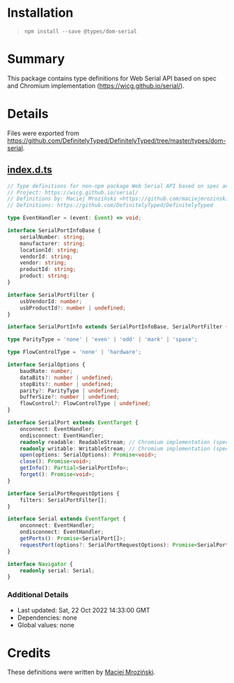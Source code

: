 # Installation
> `npm install --save @types/dom-serial`

# Summary
This package contains type definitions for Web Serial API based on spec and Chromium implementation (https://wicg.github.io/serial/).

# Details
Files were exported from https://github.com/DefinitelyTyped/DefinitelyTyped/tree/master/types/dom-serial.
## [index.d.ts](https://github.com/DefinitelyTyped/DefinitelyTyped/tree/master/types/dom-serial/index.d.ts)
````ts
// Type definitions for non-npm package Web Serial API based on spec and Chromium implementation 1.0
// Project: https://wicg.github.io/serial/
// Definitions by: Maciej Mroziński <https://github.com/maciejmrozinski>
// Definitions: https://github.com/DefinitelyTyped/DefinitelyTyped

type EventHandler = (event: Event) => void;

interface SerialPortInfoBase {
    serialNumber: string;
    manufacturer: string;
    locationId: string;
    vendorId: string;
    vendor: string;
    productId: string;
    product: string;
}

interface SerialPortFilter {
    usbVendorId: number;
    usbProductId?: number | undefined;
}

interface SerialPortInfo extends SerialPortInfoBase, SerialPortFilter {} // mix spec and Chromium implementation

type ParityType = 'none' | 'even' | 'odd' | 'mark' | 'space';

type FlowControlType = 'none' | 'hardware';

interface SerialOptions {
    baudRate: number;
    dataBits?: number | undefined;
    stopBits?: number | undefined;
    parity?: ParityType | undefined;
    bufferSize?: number | undefined;
    flowControl?: FlowControlType | undefined;
}

interface SerialPort extends EventTarget {
    onconnect: EventHandler;
    ondisconnect: EventHandler;
    readonly readable: ReadableStream; // Chromium implementation (spec: in)
    readonly writable: WritableStream; // Chromium implementation (spec: out)
    open(options: SerialOptions): Promise<void>;
    close(): Promise<void>;
    getInfo(): Partial<SerialPortInfo>;
    forget(): Promise<void>;
}

interface SerialPortRequestOptions {
    filters: SerialPortFilter[];
}

interface Serial extends EventTarget {
    onconnect: EventHandler;
    ondisconnect: EventHandler;
    getPorts(): Promise<SerialPort[]>;
    requestPort(options?: SerialPortRequestOptions): Promise<SerialPort>; // Chromium implementation (spec: SerialOptions)
}

interface Navigator {
    readonly serial: Serial;
}

````

### Additional Details
 * Last updated: Sat, 22 Oct 2022 14:33:00 GMT
 * Dependencies: none
 * Global values: none

# Credits
These definitions were written by [Maciej Mroziński](https://github.com/maciejmrozinski).

